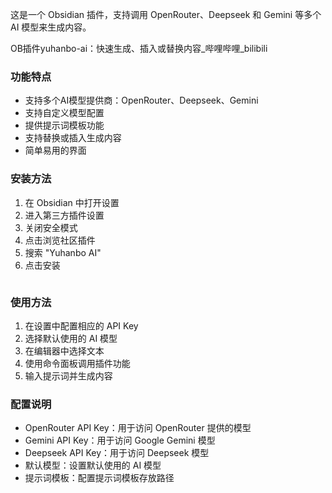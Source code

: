 <!-- wp:paragraph -->
<p>这是一个 Obsidian 插件，支持调用 OpenRouter、Deepseek 和 Gemini 等多个 AI 模型来生成内容。</p>
<!-- /wp:paragraph -->
<!-- wp:paragraph -->
<p>OB插件yuhanbo-ai：快速生成、插入或替换内容_哔哩哔哩_bilibili</p>
<!-- /wp:paragraph -->
<!-- wp:heading -->
<h3>功能特点</h3>
<!-- /wp:heading -->
<!-- wp:list -->
<ul>
<li>支持多个AI模型提供商：OpenRouter、Deepseek、Gemini</li>
<li>支持自定义模型配置</li>
<li>提供提示词模板功能</li>
<li>支持替换或插入生成内容</li>
<li>简单易用的界面</li>
</ul>
<!-- /wp:list -->
<!-- wp:heading -->
<h3>安装方法</h3>
<!-- /wp:heading -->
<!-- wp:list {"ordered":true} -->
<ol>
<li>在 Obsidian 中打开设置</li>
<li>进入第三方插件设置</li>
<li>关闭安全模式</li>
<li>点击浏览社区插件</li>
<li>搜索 "Yuhanbo AI"</li>
<li>点击安装</li>
</ol>
<!-- /wp:list -->
<!-- wp:image -->
<figure class="wp-block-image"><img src="https://image.sanrenjz.com/Pasted%20image%2020241120171959.png" alt=""/>
</figure>
<!-- /wp:image -->
<!-- wp:heading -->
<h3>使用方法</h3>
<!-- /wp:heading -->
<!-- wp:list {"ordered":true} -->
<ol>
<li>在设置中配置相应的 API Key</li>
<li>选择默认使用的 AI 模型</li>
<li>在编辑器中选择文本</li>
<li>使用命令面板调用插件功能</li>
<li>输入提示词并生成内容</li>
</ol>
<!-- /wp:list -->
<!-- wp:heading -->
<h3>配置说明</h3>
<!-- /wp:heading -->
<!-- wp:list -->
<ul>
<li>OpenRouter API Key：用于访问 OpenRouter 提供的模型</li>
<li>Gemini API Key：用于访问 Google Gemini 模型</li>
<li>Deepseek API Key：用于访问 Deepseek 模型</li>
<li>默认模型：设置默认使用的 AI 模型</li>
<li>提示词模板：配置提示词模板存放路径</li>
</ul>
<!-- /wp:list -->